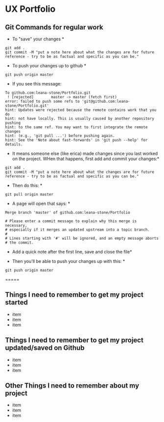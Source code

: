 # UX Portfolio

## Git Commands for regular work

* To "save" your changes *
```
git add .
git commit -M "put a note here about what the changes are for future reference - try to be as factual and specific as you can be."

```

* To push your changes up to github *
```
git push origin master
```

* If you see this message:
```
To github.com:leana-stone/Portfolio.git
 ! [rejected]        master -> master (fetch first)
error: failed to push some refs to 'git@github.com:leana-stone/Portfolio.git'
hint: Updates were rejected because the remote contains work that you do
hint: not have locally. This is usually caused by another repository pushing
hint: to the same ref. You may want to first integrate the remote changes
hint: (e.g., 'git pull ...') before pushing again.
hint: See the 'Note about fast-forwards' in 'git push --help' for details.
```
* It means someone else (like erica) made changes since you last worked on the project. WHen that happens, first add and commit your changes:*

```
git add .
git commit -M "put a note here about what the changes are for future reference - try to be as factual and specific as you can be."
```

* Then do this: *
```
git pull origin master
```

* A page will open that says: *

```
Merge branch 'master' of github.com:leana-stone/Portfolio

# Please enter a commit message to explain why this merge is necessary,
# especially if it merges an updated upstream into a topic branch.
#
# Lines starting with '#' will be ignored, and an empty message aborts
# the commit.
```

* Add a quick note after the first line, save and close the file*

* Then you'll be able to push your changes up with this: *

```
git push origin master
```

=====


## Things I need to remember to get my project started

* item
* item
* item





## Things I need to remember to get my project updated/saved on Github

* item
* item
* item



## Other Things I need to remember about my project

* item
* item
* item
